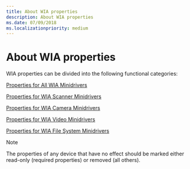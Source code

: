 ```yaml
---
title: About WIA properties
description: About WIA properties
ms.date: 07/09/2018
ms.localizationpriority: medium
---
```


# About WIA properties

WIA properties can be divided into the following functional categories:

[Properties for All WIA Minidrivers](properties-for-all-wia-minidrivers.md)

[Properties for WIA Scanner Minidrivers](properties-for-wia-scanner-minidrivers.md)

[Properties for WIA Camera Minidrivers](properties-for-wia-camera-minidrivers.md)

[Properties for WIA Video Minidrivers](properties-for-wia-video-minidrivers.md)

[Properties for WIA File System Minidrivers](properties-for-wia-file-system-minidrivers.md)

> [!NOTE]
> The properties of any device that have no effect should be marked either read-only (required properties) or removed (all others).

